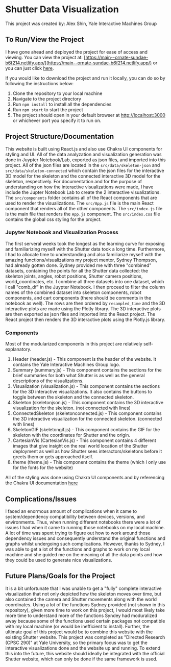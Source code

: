 # Shutter Data Visualization

This project was created by: Alex Shin, Yale Interactive Machines Group

## To Run/View the Project

I have gone ahead and deployed the project for ease of access and viewing. You can view the project at: [https://main--ornate-sundae-b6f214.netlify.app/](https://main--ornate-sundae-b6f214.netlify.app/) or you can just click [here](https://main--ornate-sundae-b6f214.netlify.app/).

If you would like to download the project and run it locally, you can do so by following the instructions below:

1. Clone the repository to your local machine
2. Navigate to the project directory
3. Run `npm install` to install all the dependencies
4. Run `npm start` to start the project
5. The project should open in your default browser at [http://localhost:3000](http://localhost:3000) or whichever port you specify it to run on.

## Project Structure/Documentation

This website is built using React.js and also use Chakra UI components for styling and UI. All of the data analyzation and visualization generation was done in Juypter Notebook/Lab, exported as json files, and imported into this project. All of the json files are located in the `src/data/skeleton-json` and `src/data/skeleton-connected` which contain the json files for the interactive 3D model for the skeleton and the connected interactive 3D model for the skeleton, respectively. For documentation and for the purpose of understanding on how the interactive visualizations were made, I have include the Jupter Notebook Lab to create the 2 interactive visualizations. The `src/components` folder contains all of the React components that are used to render the visualizations. The `src/App.js` file is the main React component that renders all of the other components. The `src/index.js` file is the main file that renders the `App.js` component. The `src/index.css` file contains the global css styling for the project.

### Jupyter Notebook and Visualization Process
The first serveral weeks took the longest as the learning curve for exposing and familiarizing myself with the Shutter data took a long time. Furthermore, I had to allocate time to understanding and also familiarize myself with the amazing functions/visualizations my project mentor, Sydney Thompson, had already gotten done. Sydney provided me with three "combined" datasets, containing the points for all the Shutter data collected: the skeleton joints, angles, robot positions, Shutter camera positions, world_coordinates, etc. I combine all three datasets into one dataset, which I call "comb_df" in the Juypter Notebook. I then proceed to filter the column names of the combined dataset into skeleton components, robot components, and cart components (there should be comments in the notebook as well). The rows are then ordered by `resampled_time` and the 3D interactive plots are made using the Plotly library. The 3D interactive plots are then exported as json files and imported into the React project. The React project then renders the 3D interactive plots using the Plotly.js library.

### Components
Most of the modularized components in this project are relatively self-explanatory.

1. Header (header.js) - This component is the header of the website. It contains the Yale Interactive Machines Group logo.
2. Summary (summary.js) - This component contains the sections for the brief summaries for both what Shutter is as well as the general descriptions of the visualizations.
3. Visualization (visualization.js) - This component contains the sections for the 3D interactive visualizations. It also contains the buttons to toggle between the skeleton and the connected skeleton.
4. Skeleton (skeletonjson.js) - This component contains the 3D interactive visualization for the skeleton. (not connected with lines)
5. ConnectedSkeleton (skeletonconnected.js) - This component contains the 3D interactive visualization for the connected skeleton. (connected with lines)
6. SkeletonGIF (skeletongif.js) - This component contains the GIF for the skeleton with the coordinates for Shutter and the origin.
7. CartesianVis (CartesianVis.js) - This component contains 4 different images that give insight on the real world location of the Shutter deployment as well as how Shutter sees interactors/skeletons before it greets them or gets approached itself.
8. theme (theme.js) - This component contains the theme (which I only use for the fonts for the website)

All of the styling was done using Chakra UI components and by referencing the Chakra UI documentation [here](https://chakra-ui.com/docs/components)

## Complications/Issues
I faced an enormous amount of complications when it came to system/dependency compatibility between devices, versions, and environments. Thus, when running different notebooks there were a lot of issues I had when it came to running those notebooks on my local machine. A lot of time was spent trying to figure out how to work around those dependency issues and consequently understand the original functions and graphs whilst undergoing such complications. However, thanks to Sydney, I was able to get a lot of the functions and graphs to work on my local machine and she guided me on the meaning of all the data points and how they could be used to generate nice visualizations.

## Future Plans/Goals for the Project
It is a bit unfortunate that I was unable to get a "fully" complete interactive visualization that not only depicted how the skeleton moves over time, but also contained the camera and Shutter movements along with the world coordinates. Using a lot of the functions Sydney provided (not shown in this repository), given more time to work on this project, I would most likely take more time to understand more of the functions Syndey had moduralized away because some of the functions used certain packages not compatible with my local machine (or would be inefficient to install). Further, the ultimate goal of this project would be to combine this website with the existing Shutter website. This project was completed as "Directed Research (CPSC 290)" at Yale University, so the primary focus was to get the interactive visualizations done and the website up and running. To extend this into the future, this website should ideally be integrated with the official Shutter website, which can only be done if the same framework is used. 